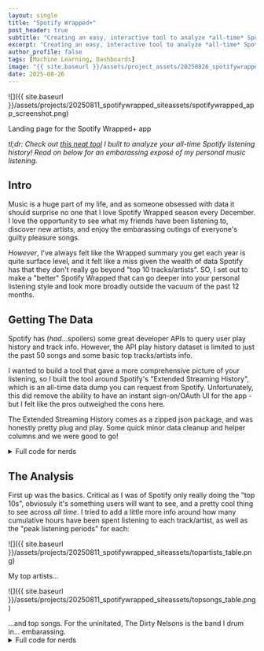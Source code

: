 ```yaml
---
layout: single
title: "Spotify Wrapped+"
post_header: true
subtitle: "Creating an easy, interactive tool to analyze *all-time* Spotify listening trends"
excerpt: "Creating an easy, interactive tool to analyze *all-time* Spotify listening trends"
author_profile: false
tags: [Machine Learning, Dashboards]
image: "{{ site.baseurl }}/assets/project_assets/20250826_spotifywrapped/spotifywraped_app_screenshot.png"
date: 2025-08-26
---
```

![]({{ site.baseurl }}/assets/projects/20250811_spotifywrapped_siteassets/spotifywrapped_app_screenshot.png)
<figcaption>Landing page for the Spotify Wrapped+ app</figcaption>

*tl;dr: Check out [this neat tool](https://haydenestabrook-spotifywrapped.streamlit.app/) I built to analyze your all-time Spotify listening history!  Read on below for an embarassing exposé of my personal music listening.*

## Intro
Music is a huge part of my life, and as someone obsessed with data it should surprise no one that I love Spotify Wrapped season every December.  I love the opportunity to see what my friends have been listening to, discover new artists, and enjoy the embarassing outings of everyone's guilty pleasure songs. 

*However*, I've always felt like the Wrapped summary you get each year is quite surface level, and it felt like a miss given the wealth of data Spotify has that they don't really go beyond "top 10 tracks/artists".  SO, I set out to make a "better" Spotify Wrapped that can go deeper into your personal listening style and look more broadly outside the vacuum of the past 12 months.

## Getting The Data
Spotify has (*had*...spoilers) some great developer APIs to query user play history and track info.  However, the API play history dataset is limited to just the past 50 songs and some basic top tracks/artists info.  

I wanted to build a tool that gave a more comprehensive picture of your listening, so I built the tool around Spotify's "Extended Streaming History", which is an all-time data dump you can request from Spotify.  Unfortunately, this did remove the ability to have an instant sign-on/OAuth UI for the app - but I felt like the pros outweighed the cons here.

The Extended Streaming History comes as a zipped json package, and was honestly pretty plug and play.  Some quick minor data cleanup and helper columns and we were good to go!

<details>
  <summary>Full code for nerds</summary>
  
  The app is hosted on Streamlit.  Very simple out-of-the-box file uploader and of the zip:
  
  {% highlight python %}
    st.write("")
    st.subheader("File Upload")
    zipobj = st.file_uploader(
        "Upload your Spotify Extended Play History (.zip format).  Don't have your play history data yet? [Click here](https://hestabroo.github.io/SpotifyWrapped/SpotifyDownloadInstructions.html) to download it!", 
        type=['zip']
    )
    while zipobj is None:
        st.stop()  #wait until we have a file
    
    st_progress_text = st.empty()
    st_progress_bar = st.progress(0)
    
    #wrap this in a try in case wrong format
    try:
        st_progress_text.write("🤐 Un-zipping your data...")
        with zipfile.ZipFile(zipobj) as z:
            files = [f for f in z.namelist() if f.startswith("Spotify Extended Streaming History/Streaming_History_Audio") and f.endswith(".json")]
            files = sorted(files)
    
            dfs=[]
            for f in files:
                with z.open(f) as fo:
                    data = pd.DataFrame(json.load(fo))
                    dfs.append(data)
    
        streamhx = pd.concat(dfs).reset_index()
        if streamhx.empty: raise BadData("no data imported")  #explicitly call an error if it's empty
    except:
        st.error("Hm... That doesn't seem to be the right file/format... Try again?")
        st_progress_text.empty()
        st_progress_bar.empty()
        st.stop()
  {% endhighlight %}

  Besides that, I did some basic cleanup to filter out audiobooks and other lame not-music stuff, as well as to truncate a "tail" at the start of usage (this might have just been a me thing, but my account "existed" ~a year before I really started using it, so most charts had a year of whitespace).  Also added some QOL columns:
  
  {% highlight python %}
    streamhx = streamhx[streamhx['audiobook_title'].isna()]  #remove audiobooks and other nerd shit
    
    streamhx['dttm'] = pd.to_datetime(streamhx['ts'])
    streamhx['dttm_local'] = streamhx['dttm'].dt.tz_convert('America/New_York')  #convert to local timezone
    
    streamhx['year'] = streamhx['dttm'].dt.year
    streamhx['month_start'] = streamhx['dttm'].dt.to_period("M").dt.start_time
    streamhx['week_start'] = streamhx['dttm'].dt.to_period("W").dt.start_time
    streamhx['hour'] = streamhx['dttm'].dt.hour
    streamhx['weekday'] = streamhx['dttm'].dt.day_name()
    
    streamhx['hr_played'] = streamhx['ms_played'] / 1000 / 60 / 60
    
    streamhx.rename(columns={
        'master_metadata_track_name':'song_name',
        'master_metadata_album_artist_name':'artist_name',
        'master_metadata_album_album_name': 'album_name'
    }, inplace=True)  #simplify some column names
    
    start_date = np.percentile(streamhx['dttm'],1)  #exclude tail before really using account...if like me.  should be insignificant otherwise
    streamhx = streamhx[streamhx['dttm']>=start_date]
  {% endhighlight %}
  
</details>

## The Analysis
First up was the basics.  Critical as I was of Spotify only really doing the "top 10s", obviosuly it's something users will want to see, and a pretty cool thing to see across *all time*.  I tried to add a little more info around how many cumulative hours have been spent listening to each track/artist, as well as the "peak listening periods" for each:

![]({{ site.baseurl }}/assets/projects/20250811_spotifywrapped_siteassets/topartists_table.png)
<figcaption>My top artists...</figcaption>

![]({{ site.baseurl }}/assets/projects/20250811_spotifywrapped_siteassets/topsongs_table.png)
<figcaption>...and top songs.  For the uninitated, The Dirty Nelsons is the band I drum in... embarassing.</figcaption>

<details>
  <summary>Full code for nerds</summary>
  I don't need to bore you with the basics of finding top artists/tracks.  Only interesting thing here was the identification of a "peak listening window".  A bit arbitrarily, I defined this to be the smallest possible window containing at least 50% of the artist's playtime.  
  
  At first I tried to do this by iteratively "shrinking" the full date, dropping the lowest-volume end - but this greedy logic got hung up on local peaks.  I ended up looping through each possible window start point and extending *outwards* until 50% was captured, and finding the best (smallest) window that achieved this.<br><br>

  single br test<br>
  doube br test <br><br>
  double space test  
  end
</details>











